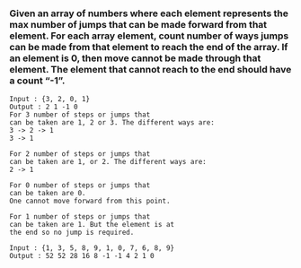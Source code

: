 ### Given an array of numbers where each element represents the max number of jumps that can be made forward from that element. For each array element, count number of ways jumps can be made from that element to reach the end of the array. If an element is 0, then move cannot be made through that element. The element that cannot reach to the end should have a count “-1”.

```
Input : {3, 2, 0, 1}
Output : 2 1 -1 0
For 3 number of steps or jumps that 
can be taken are 1, 2 or 3. The different ways are:
3 -> 2 -> 1
3 -> 1

For 2 number of steps or jumps that 
can be taken are 1, or 2. The different ways are:
2 -> 1

For 0 number of steps or jumps that 
can be taken are 0. 
One cannot move forward from this point.

For 1 number of steps or jumps that 
can be taken are 1. But the element is at
the end so no jump is required.

Input : {1, 3, 5, 8, 9, 1, 0, 7, 6, 8, 9}
Output : 52 52 28 16 8 -1 -1 4 2 1 0
```
